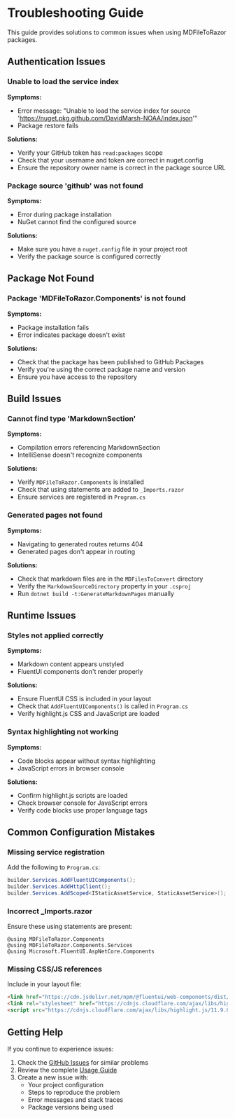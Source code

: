# Troubleshooting Guide

This guide provides solutions to common issues when using MDFileToRazor packages.

## Authentication Issues

### Unable to load the service index

**Symptoms:**
- Error message: "Unable to load the service index for source 'https://nuget.pkg.github.com/DavidMarsh-NOAA/index.json'"
- Package restore fails

**Solutions:**

- Verify your GitHub token has `read:packages` scope
- Check that your username and token are correct in nuget.config
- Ensure the repository owner name is correct in the package source URL

### Package source 'github' was not found

**Symptoms:**
- Error during package installation
- NuGet cannot find the configured source

**Solutions:**

- Make sure you have a `nuget.config` file in your project root
- Verify the package source is configured correctly

## Package Not Found

### Package 'MDFileToRazor.Components' is not found

**Symptoms:**
- Package installation fails
- Error indicates package doesn't exist

**Solutions:**

- Check that the package has been published to GitHub Packages
- Verify you're using the correct package name and version
- Ensure you have access to the repository

## Build Issues

### Cannot find type 'MarkdownSection'

**Symptoms:**
- Compilation errors referencing MarkdownSection
- IntelliSense doesn't recognize components

**Solutions:**

- Verify `MDFileToRazor.Components` is installed
- Check that using statements are added to `_Imports.razor`
- Ensure services are registered in `Program.cs`

### Generated pages not found

**Symptoms:**
- Navigating to generated routes returns 404
- Generated pages don't appear in routing

**Solutions:**

- Check that markdown files are in the `MDFilesToConvert` directory
- Verify the `MarkdownSourceDirectory` property in your `.csproj`
- Run `dotnet build -t:GenerateMarkdownPages` manually

## Runtime Issues

### Styles not applied correctly

**Symptoms:**
- Markdown content appears unstyled
- FluentUI components don't render properly

**Solutions:**

- Ensure FluentUI CSS is included in your layout
- Check that `AddFluentUIComponents()` is called in `Program.cs`
- Verify highlight.js CSS and JavaScript are loaded

### Syntax highlighting not working

**Symptoms:**
- Code blocks appear without syntax highlighting
- JavaScript errors in browser console

**Solutions:**

- Confirm highlight.js scripts are loaded
- Check browser console for JavaScript errors
- Verify code blocks use proper language tags

## Common Configuration Mistakes

### Missing service registration

Add the following to `Program.cs`:

```csharp
builder.Services.AddFluentUIComponents();
builder.Services.AddHttpClient();
builder.Services.AddScoped<IStaticAssetService, StaticAssetService>();
```

### Incorrect _Imports.razor

Ensure these using statements are present:

```razor
@using MDFileToRazor.Components
@using MDFileToRazor.Components.Services
@using Microsoft.FluentUI.AspNetCore.Components
```

### Missing CSS/JS references

Include in your layout file:

```html
<link href="https://cdn.jsdelivr.net/npm/@fluentui/web-components/dist/themes/fluent.css" rel="stylesheet" />
<link rel="stylesheet" href="https://cdnjs.cloudflare.com/ajax/libs/highlight.js/11.9.0/styles/default.min.css">
<script src="https://cdnjs.cloudflare.com/ajax/libs/highlight.js/11.9.0/highlight.min.js"></script>
```

## Getting Help

If you continue to experience issues:

1. Check the [GitHub Issues](https://github.com/DavidMarsh-NOAA/MDFileToRazor/issues) for similar problems
2. Review the complete [Usage Guide](USAGE.md)
3. Create a new issue with:
   - Your project configuration
   - Steps to reproduce the problem
   - Error messages and stack traces
   - Package versions being used

